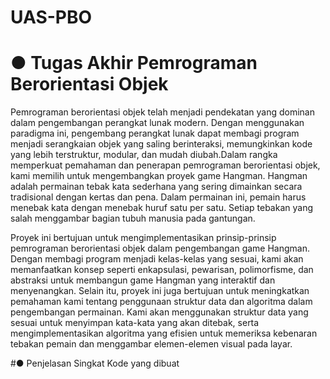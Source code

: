 # UAS-PBO
# ● Tugas Akhir Pemrograman Berorientasi Objek 
Pemrograman berorientasi objek telah menjadi pendekatan yang dominan dalam pengembangan perangkat lunak modern. Dengan menggunakan paradigma ini, pengembang perangkat lunak dapat membagi program menjadi 
serangkaian objek yang saling berinteraksi, memungkinkan kode yang lebih terstruktur, modular, dan mudah diubah.Dalam rangka memperkuat pemahaman dan penerapan pemrograman berorientasi objek, kami memilih untuk mengembangkan proyek game 
Hangman. Hangman adalah permainan tebak kata sederhana yang sering dimainkan secara tradisional dengan kertas dan pena. Dalam permainan ini, pemain harus menebak kata dengan menebak huruf satu per satu. Setiap tebakan 
yang salah menggambar bagian tubuh manusia pada gantungan.

Proyek ini bertujuan untuk mengimplementasikan prinsip-prinsip pemrograman berorientasi objek dalam pengembangan game Hangman. Dengan membagi program menjadi kelas-kelas yang sesuai, kami akan memanfaatkan konsep seperti enkapsulasi, pewarisan, polimorfisme, dan abstraksi untuk membangun game Hangman yang interaktif dan menyenangkan.
Selain itu, proyek ini juga bertujuan untuk meningkatkan pemahaman kami tentang penggunaan struktur data dan algoritma dalam pengembangan permainan. Kami akan menggunakan struktur data yang sesuai untuk menyimpan kata-kata yang akan ditebak, serta mengimplementasikan algoritma yang efisien untuk memeriksa kebenaran tebakan pemain dan menggambar elemen-elemen visual pada layar.

#● Penjelasan Singkat Kode yang dibuat 
